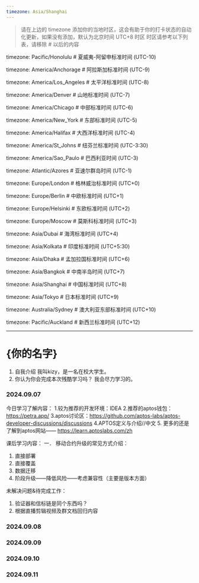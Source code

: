 ```yaml
---
timezone: Asia/Shanghai
---
```


> 请在上边的 timezone 添加你的当地时区，这会有助于你的打卡状态的自动化更新，如果没有添加，默认为北京时间 UTC+8 时区
> 时区请参考以下列表，请移除 # 以后的内容

timezone: Pacific/Honolulu # 夏威夷-阿留申标准时间 (UTC-10)

timezone: America/Anchorage # 阿拉斯加标准时间 (UTC-9)

timezone: America/Los_Angeles # 太平洋标准时间 (UTC-8)

timezone: America/Denver # 山地标准时间 (UTC-7)

timezone: America/Chicago # 中部标准时间 (UTC-6)

timezone: America/New_York # 东部标准时间 (UTC-5)

timezone: America/Halifax # 大西洋标准时间 (UTC-4)

timezone: America/St_Johns # 纽芬兰标准时间 (UTC-3:30)

timezone: America/Sao_Paulo # 巴西利亚时间 (UTC-3)

timezone: Atlantic/Azores # 亚速尔群岛时间 (UTC-1)

timezone: Europe/London # 格林威治标准时间 (UTC+0)

timezone: Europe/Berlin # 中欧标准时间 (UTC+1)

timezone: Europe/Helsinki # 东欧标准时间 (UTC+2)

timezone: Europe/Moscow # 莫斯科标准时间 (UTC+3)

timezone: Asia/Dubai # 海湾标准时间 (UTC+4)

timezone: Asia/Kolkata # 印度标准时间 (UTC+5:30)

timezone: Asia/Dhaka # 孟加拉国标准时间 (UTC+6)

timezone: Asia/Bangkok # 中南半岛时间 (UTC+7)

timezone: Asia/Shanghai # 中国标准时间 (UTC+8)

timezone: Asia/Tokyo # 日本标准时间 (UTC+9)

timezone: Australia/Sydney # 澳大利亚东部标准时间 (UTC+10)

timezone: Pacific/Auckland # 新西兰标准时间 (UTC+12)

---

# {你的名字}

1. 自我介绍
我叫kizy，是一名在校大学生。
2. 你认为你会完成本次残酷学习吗？
我会尽力学习的。


<!-- Content_START -->

### 2024.09.07

今日学习了解内容：
1.较为推荐的开发环境：IDEA
2.推荐的aptos钱包：https://petra.app/
3.aptos讨论区：https://github.com/aptos-labs/aptos-developer-discussions/discussions
4.APTOS定义与介绍//中文
5. 更多的还是了解到aptos网站—— https://learn.aptoslabs.com/zh




课后学习内容：
一． 移动合约升级的常见方式介绍：
1.	直接部署
2.	直接覆盖
3.	数据迁移
4.	阶段升级——降低风险——考虑兼容性（主要是版本方面）

未解决问题&待完成工作：
1.	验证器和信标链是同个东西吗？
2.	根据直播剪辑视频及群文档回归内容


### 2024.09.08
### 2024.09.09
### 2024.09.10
### 2024.09.11

<!-- Content_END -->
